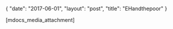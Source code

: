 {
   "date": "2017-06-01",
   "layout": "post",
   "title": "EHandthepoor"
}

[mdocs_media_attachment]